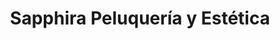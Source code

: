 ---
title: "Sapphira Peluquería y Estética"
url: /toledo/sapphira-peluqueria-y-estetica/
shop: peluquería
---